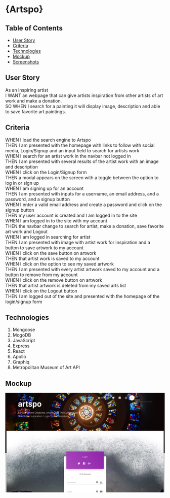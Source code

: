 # {Artspo}
## Table of Contents
* [User Story](#user-story)
* [Criteria](#criteria)
* [Technologies](#technologies)
* [Mockup](#mockup)
* [Screenshots](#screenshots)
## User Story
As an inspiring artist <br />
I WANT an webpage that can give artists inspiration from other artists of art work and make a donation. <br />
SO WHEN I search for a painting it will display image, description and able to save favorite art paintings. 
## Criteria
WHEN I load the search engine to Artspo <br />
THEN I am presented with the homepage with links to follow with social media, Login/Signup and an input field to search for artists work <br />
WHEN I search for an artist work in the navbar not logged in <br />
THEN I am presented with several results of the artist work with an image and description <br /> 
WHEN I click on the Login/Signup form <br />
THEN a modal appears on the screen with a toggle between the option to log in or sign up <br />
WHEN I am signing up for an account <br />
THEN I am presented with inputs for a username, an email address, and a password, and a signup button <br />
WHEN I enter a valid email address and create a password and click on the signup button <br />
THEN my user account is created and I am logged in to the site <br />
WHEN I am logged in to the site with my account <br />
THEN the navbar change to search for artist, make a donation, save favorite art work and Logout <br />
WHEN I am logged in searching for artist <br />
THEN I am presented with image with artist work for inspiration and a button to save artwork to my account <br />
WHEN I click on the save button on artwork <br />
THEN that artist work is saved to my account <br />
WHEN I click on the option to see my saved artwork <br />
THEN I am presented with every artist artwork saved to my account and a button to remove from my account <br />
WHEN I click on the remove button on artwork <br />
THEN that artist artwork is deleted from my saved arts list <br />
WHEN I click on the Logout button <br />
THEN I am logged out of the site and presented with the homepage of the login/signup form <br />
## Technologies
1. Mongoose 
2. MogoDB 
3. JavaScript
4. Express
5. React
6. Apollo
7. Graphlq
8. Metropolitan Museum of Art API
## Mockup
![Mockup](.\client\public\artspo.jpg)